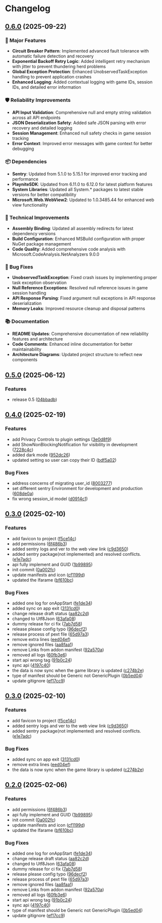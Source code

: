 # Changelog

## [0.6.0](https://github.com/game-scrobbler/gs-playnite/compare/GsPlugin-v0.5.0...GsPlugin-v0.6.0) (2025-09-22)

### 🚀 Major Features

* **Circuit Breaker Pattern**: Implemented advanced fault tolerance with automatic failure detection and recovery
* **Exponential Backoff Retry Logic**: Added intelligent retry mechanism with jitter to prevent thundering herd problems
* **Global Exception Protection**: Enhanced UnobservedTaskException handling to prevent application crashes
* **Enhanced Logging**: Added contextual logging with game IDs, session IDs, and detailed error information

### 🛡️ Reliability Improvements

* **API Input Validation**: Comprehensive null and empty string validation across all API endpoints
* **JSON Deserialization Safety**: Added safe JSON parsing with error recovery and detailed logging
* **Session Management**: Enhanced null safety checks in game session tracking
* **Error Context**: Improved error messages with game context for better debugging

### 📦 Dependencies

* **Sentry**: Updated from 5.1.0 to 5.15.1 for improved error tracking and performance
* **PlayniteSDK**: Updated from 6.11.0 to 6.12.0 for latest platform features
* **System Libraries**: Updated all System.* packages to latest stable versions for better compatibility
* **Microsoft.Web.WebView2**: Updated to 1.0.3485.44 for enhanced web view functionality

### 🔧 Technical Improvements

* **Assembly Binding**: Updated all assembly redirects for latest dependency versions
* **Build Configuration**: Enhanced MSBuild configuration with proper NuGet package management
* **Code Quality**: Added comprehensive code analysis with Microsoft.CodeAnalysis.NetAnalyzers 9.0.0

### 🐛 Bug Fixes

* **UnobservedTaskException**: Fixed crash issues by implementing proper task exception observation
* **Null Reference Exceptions**: Resolved null reference issues in game session handling
* **API Response Parsing**: Fixed argument null exceptions in API response deserialization
* **Memory Leaks**: Improved resource cleanup and disposal patterns

### 📚 Documentation

* **README Updates**: Comprehensive documentation of new reliability features and architecture
* **Code Comments**: Enhanced inline documentation for better maintainability
* **Architecture Diagrams**: Updated project structure to reflect new components

## [0.5.0](https://github.com/game-scrobbler/gs-playnite/compare/GsPlugin-v0.4.0...GsPlugin-v0.5.0) (2025-06-12)


### Features

* release 0.5 ([04bbadb](https://github.com/game-scrobbler/gs-playnite/commit/04bbadb5d87354685669b099e15fe30b386b13b1))

## [0.4.0](https://github.com/game-scrobbler/gs-playnite/compare/GsPlugin-v0.3.0...GsPlugin-v0.4.0) (2025-02-19)


### Features

* add Privacy Controls to plugin settings ([3e0d8f9](https://github.com/game-scrobbler/gs-playnite/commit/3e0d8f99ceb6d07256f9691401d68d4c27d0182d))
* add ShowNonBlockingNotification for visibility in development ([7228c4c](https://github.com/game-scrobbler/gs-playnite/commit/7228c4cd680c5d413bc3a8216b7d7a2cd1f13abf))
* added dark mode ([952dc26](https://github.com/game-scrobbler/gs-playnite/commit/952dc26634abaa3891ecaee45f1c8aa78eded166))
* updated setting so user can copy their ID ([bdf5a02](https://github.com/game-scrobbler/gs-playnite/commit/bdf5a025798170b2aaf695fc29fe540c0ea87188))


### Bug Fixes

* address concerns of migrating user_id ([8003277](https://github.com/game-scrobbler/gs-playnite/commit/8003277bdfdeda5d84d0527f7e02b36203ff1909))
* set different sentry Environment for development and production ([608de0a](https://github.com/game-scrobbler/gs-playnite/commit/608de0a2c6a62c6bcc9a08a8e3e05169b10f4aca))
* fix wrong session_id model ([d0914c1](https://github.com/game-scrobbler/gs-playnite/commit/d0914c1a88d680d7ee31e95336c06cd7b1108d37))

## [0.3.0](https://github.com/game-scrobbler/gs-playnite/compare/GsPlugin-v0.3.0...GsPlugin-v0.3.0) (2025-02-10)


### Features

* add favicon to project ([f5ce14c](https://github.com/game-scrobbler/gs-playnite/commit/f5ce14c6ee26e62d12bb2cbec5efa0e901367d14))
* add permissions ([6f486b3](https://github.com/game-scrobbler/gs-playnite/commit/6f486b37b4a35bd65a5d5374f1ebb86dfe6c07ef))
* added sentry logs and ver to the web view link ([c9d3650](https://github.com/game-scrobbler/gs-playnite/commit/c9d365081132933d251c54dd6909fe4566f0cf31))
* added sentry package(not implemented) and resolved conflicts. ([e1e7adc](https://github.com/game-scrobbler/gs-playnite/commit/e1e7adc65e41397bc4db73c27e6a7dbdd0bfb662))
* api fully implement and GUID ([1b99895](https://github.com/game-scrobbler/gs-playnite/commit/1b99895548f6f0f0ef09fe7723b24aa370620821))
* init commit ([0a002fc](https://github.com/game-scrobbler/gs-playnite/commit/0a002fcd88e799ca70d61ab61d7cf71b9fd187cf))
* update manifests and icon ([cf1199d](https://github.com/game-scrobbler/gs-playnite/commit/cf1199deaa22fa2317396e406b94c6d0335ffa1f))
* updated the Ifarame ([bf610bc](https://github.com/game-scrobbler/gs-playnite/commit/bf610bc0eb403d975aabf37ca488d79c6b556517))


### Bug Fixes

* added one log for onAppStart ([fe1de34](https://github.com/game-scrobbler/gs-playnite/commit/fe1de344d25aa47aed9b64c7a5ee905c5803c9c8))
* added sync on app exit ([3131cd0](https://github.com/game-scrobbler/gs-playnite/commit/3131cd0d2b432f79007238a73105542dc48a985b))
* change release draft status ([aa82c2d](https://github.com/game-scrobbler/gs-playnite/commit/aa82c2dea8bee719a20fb59193d3320e934635b2))
* changed to Utf8Json ([63afa08](https://github.com/game-scrobbler/gs-playnite/commit/63afa08d883b40b06b9fefb125909c11f39d1a93))
* dummy release for ci fix ([7ab7d58](https://github.com/game-scrobbler/gs-playnite/commit/7ab7d58e6f57e767135c06d200c65eaa99d8cfef))
* release please config typo ([96decf2](https://github.com/game-scrobbler/gs-playnite/commit/96decf2e1c10436a4d40519f134628683a0e2aa0))
* release process of pext file ([65d97a3](https://github.com/game-scrobbler/gs-playnite/commit/65d97a350b4d52935945c097284e342e8b0f449c))
* remove extra lines ([eed04ef](https://github.com/game-scrobbler/gs-playnite/commit/eed04efcb94fd155f3fd8864faf99b2c8f8487ae))
* remove ignored files ([aa8faa1](https://github.com/game-scrobbler/gs-playnite/commit/aa8faa10a426bcfbce62a36c19269781899037ae))
* remove Links from addon manifest ([92a570a](https://github.com/game-scrobbler/gs-playnite/commit/92a570aa1cf09868275149e956759488b6408fbc))
* removed all logs ([60fb3e6](https://github.com/game-scrobbler/gs-playnite/commit/60fb3e63978b0d6ba6305b80d11299a80a784c74))
* start api wrong tag ([91b0c24](https://github.com/game-scrobbler/gs-playnite/commit/91b0c243bbec236ad730ca0604ed8dc3be8bae4c))
* sync api ([4197c40](https://github.com/game-scrobbler/gs-playnite/commit/4197c408d40e5352da62f4645f6e2dd50b9b79d7))
* the data is now sync when the game library is updated ([c274b2e](https://github.com/game-scrobbler/gs-playnite/commit/c274b2e8fa28a34af29f9065257ca8185c96dd98))
* type of manifest should be Generic not GenericPlugin ([0b5ed04](https://github.com/game-scrobbler/gs-playnite/commit/0b5ed043f8c4d0482f44c7209c425ec981d8e103))
* update gitignore ([ef17cc9](https://github.com/game-scrobbler/gs-playnite/commit/ef17cc9654ceaa31974f6ab9cee252e80843a718))

## [0.3.0](https://github.com/game-scrobbler/gs-playnite/compare/GsPlugin-v0.2.0...GsPlugin-v0.3.0) (2025-02-10)


### Features

* add favicon to project ([f5ce14c](https://github.com/game-scrobbler/gs-playnite/commit/f5ce14c6ee26e62d12bb2cbec5efa0e901367d14))
* added sentry logs and ver to the web view link ([c9d3650](https://github.com/game-scrobbler/gs-playnite/commit/c9d365081132933d251c54dd6909fe4566f0cf31))
* added sentry package(not implemented) and resolved conflicts. ([e1e7adc](https://github.com/game-scrobbler/gs-playnite/commit/e1e7adc65e41397bc4db73c27e6a7dbdd0bfb662))


### Bug Fixes

* added sync on app exit ([3131cd0](https://github.com/game-scrobbler/gs-playnite/commit/3131cd0d2b432f79007238a73105542dc48a985b))
* remove extra lines ([eed04ef](https://github.com/game-scrobbler/gs-playnite/commit/eed04efcb94fd155f3fd8864faf99b2c8f8487ae))
* the data is now sync when the game library is updated ([c274b2e](https://github.com/game-scrobbler/gs-playnite/commit/c274b2e8fa28a34af29f9065257ca8185c96dd98))

## [0.2.0](https://github.com/game-scrobbler/gs-playnite/compare/GsPlugin-v0.2.0...GsPlugin-v0.2.0) (2025-02-06)


### Features

* add permissions ([6f486b3](https://github.com/game-scrobbler/gs-playnite/commit/6f486b37b4a35bd65a5d5374f1ebb86dfe6c07ef))
* api fully implement and GUID ([1b99895](https://github.com/game-scrobbler/gs-playnite/commit/1b99895548f6f0f0ef09fe7723b24aa370620821))
* init commit ([0a002fc](https://github.com/game-scrobbler/gs-playnite/commit/0a002fcd88e799ca70d61ab61d7cf71b9fd187cf))
* update manifests and icon ([cf1199d](https://github.com/game-scrobbler/gs-playnite/commit/cf1199deaa22fa2317396e406b94c6d0335ffa1f))
* updated the Ifarame ([bf610bc](https://github.com/game-scrobbler/gs-playnite/commit/bf610bc0eb403d975aabf37ca488d79c6b556517))


### Bug Fixes

* added one log for onAppStart ([fe1de34](https://github.com/game-scrobbler/gs-playnite/commit/fe1de344d25aa47aed9b64c7a5ee905c5803c9c8))
* change release draft status ([aa82c2d](https://github.com/game-scrobbler/gs-playnite/commit/aa82c2dea8bee719a20fb59193d3320e934635b2))
* changed to Utf8Json ([63afa08](https://github.com/game-scrobbler/gs-playnite/commit/63afa08d883b40b06b9fefb125909c11f39d1a93))
* dummy release for ci fix ([7ab7d58](https://github.com/game-scrobbler/gs-playnite/commit/7ab7d58e6f57e767135c06d200c65eaa99d8cfef))
* release please config typo ([96decf2](https://github.com/game-scrobbler/gs-playnite/commit/96decf2e1c10436a4d40519f134628683a0e2aa0))
* release process of pext file ([65d97a3](https://github.com/game-scrobbler/gs-playnite/commit/65d97a350b4d52935945c097284e342e8b0f449c))
* remove ignored files ([aa8faa1](https://github.com/game-scrobbler/gs-playnite/commit/aa8faa10a426bcfbce62a36c19269781899037ae))
* remove Links from addon manifest ([92a570a](https://github.com/game-scrobbler/gs-playnite/commit/92a570aa1cf09868275149e956759488b6408fbc))
* removed all logs ([60fb3e6](https://github.com/game-scrobbler/gs-playnite/commit/60fb3e63978b0d6ba6305b80d11299a80a784c74))
* start api wrong tag ([91b0c24](https://github.com/game-scrobbler/gs-playnite/commit/91b0c243bbec236ad730ca0604ed8dc3be8bae4c))
* sync api ([4197c40](https://github.com/game-scrobbler/gs-playnite/commit/4197c408d40e5352da62f4645f6e2dd50b9b79d7))
* type of manifest should be Generic not GenericPlugin ([0b5ed04](https://github.com/game-scrobbler/gs-playnite/commit/0b5ed043f8c4d0482f44c7209c425ec981d8e103))
* update gitignore ([ef17cc9](https://github.com/game-scrobbler/gs-playnite/commit/ef17cc9654ceaa31974f6ab9cee252e80843a718))
